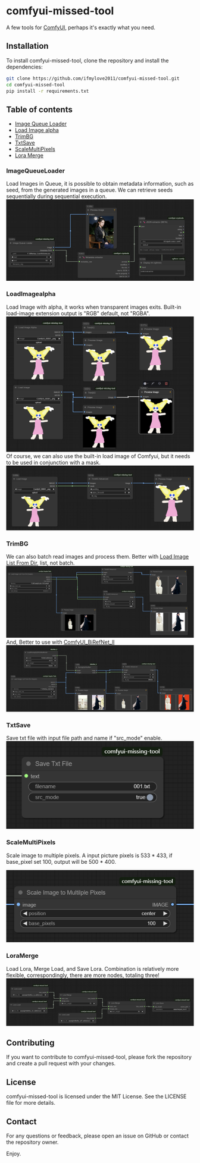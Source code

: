 # comfyui-missed-tool
A few tools for [ComfyUI](https://github.com/comfyanonymous/ComfyUI), perhaps it's exactly what you need.

## Installation

To install comfyui-missed-tool, clone the repository and install the dependencies:

```bash
git clone https://github.com/ifmylove2011/comfyui-missed-tool.git
cd comfyui-missed-tool
pip install -r requirements.txt
```

## Table of contents
- [Image Queue Loader](#ImageQueueLoader)
- [Load Image alpha](#LoadImagealpha)
- [TrimBG](#TrimBG)
- [TxtSave](#TxtSave)
- [ScaleMultiPixels](#ScaleMultiPixels)
- [Lora Merge](#LoraMerge)


### ImageQueueLoader
Load Images in Queue, it is possible to obtain metadata information, such as seed, from the generated images in a queue. 
We can retrieve seeds sequentially during sequential execution.
![Image Queue Loader](./assets/loadqueue.png)
### LoadImagealpha
Load Image with alpha, it works when transparent images exits. Built-in load-image extension output is "RGB" default, not "RGBA".
![Load alpha](./assets/loadtrim.png)
Of course, we can also use the built-in load image of Comfyui, but it needs to be used in conjunction with a mask.
![Load alpha1](./assets/loadtrim1.png)
### TrimBG
We can also batch read images and process them. Better with [Load Image List From Dir](https://github.com/ltdrdata/ComfyUI-Inspire-Pack?tab=readme-ov-file#image-util), list, not batch.
![TrimBG1](./assets/trimbg1.png)
And, Better to use with [ComfyUI_BiRefNet_ll](https://github.com/lldacing/ComfyUI_BiRefNet_ll)
![TrimBG2](./assets/load_biref_trim.png)
### TxtSave
Save txt file with input file path and name if "src_mode" enable.![txtSave](./assets/txt_save.png)
### ScaleMultiPixels
Scale image to multiple pixels.
A input picture pixels is 533 * 433, if base_pixel set 100, output will be 500 * 400.

![scale_multi](./assets/scale_multi_pixels.png)
### LoraMerge
Load Lora, Merge Load, and Save Lora.
Combination is relatively more flexible, correspondingly, there are more nodes, totaling three!
![lora_merge](./assets/lora_merge.png)


## Contributing

If you want to contribute to comfyui-missed-tool, please fork the repository and create a pull request with your changes.

## License

comfyui-missed-tool is licensed under the MIT License. See the LICENSE file for more details.

## Contact

For any questions or feedback, please open an issue on GitHub or contact the repository owner.

Enjoy.
